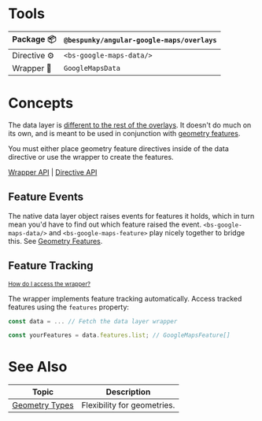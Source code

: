 # Tools
| Package 📦  | `@bespunky/angular-google-maps/overlays` |
|--------------|------------------------------------------|
| Directive ⚙ | `<bs-google-maps-data/>`                 |
| Wrapper 🧬  | `GoogleMapsData`                         |

# Concepts
The data layer is [different to the rest of the overlays](/Overlays-Superpower#Data-Layer-vs.-Normal-Overlays). It doesn't do much on its own, and is meant to be used in conjunction with [geometry features](/Overlays-Superpower/Data-Layer/Geometry-Features).

You must either place geometry feature directives inside of the data directive or use the wrapper to create the features.

[Wrapper API](https://dev.azure.com/BeSpunky/Libraries/_git/angular-google-maps?path=%2Fprojects%2Fbespunky%2Fangular-google-maps%2Foverlays%2Fmodules%2Fdata%2Fgoogle-maps-data.ts&version=GBmaster) | [Directive API](https://dev.azure.com/BeSpunky/Libraries/_git/angular-google-maps?path=%2Fprojects%2Fbespunky%2Fangular-google-maps%2Foverlays%2Fmodules%2Fdata%2Fdirective%2Fgoogle-maps-data.directive.ts&version=GBmaster)

## Feature Events
The native data layer object raises events for features it holds, which in turn mean you'd have to find out which feature raised the event. `<bs-google-maps-data/>` and `<bs-google-maps-feature>` play nicely together to bridge this. See [Geometry Features](/Overlays-Superpower/Data-Layer/Geometry-Features).

## Feature Tracking
<small>[How do I access the wrapper?](/Programmatic-Control)</small>

The wrapper implements feature tracking automatically. Access tracked features using the `features` property:
```typescript
const data = ... // Fetch the data layer wrapper

const yourFeatures = data.features.list; // GoogleMapsFeature[]
```

# See Also

| Topic                             | Description                 |
|-----------------------------------|-----------------------------|
| [Geometry Types](/Geometry-Types) | Flexibility for geometries. |